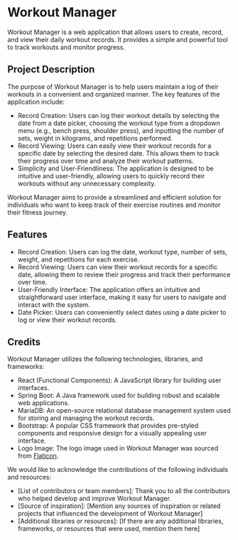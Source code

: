 # Workout Manager

Workout Manager is a web application that allows users to create, record, and view their daily workout records. It provides a simple and powerful tool to track workouts and monitor progress.

## Project Description

The purpose of Workout Manager is to help users maintain a log of their workouts in a convenient and organized manner. The key features of the application include:

- Record Creation: Users can log their workout details by selecting the date from a date picker, choosing the workout type from a dropdown menu (e.g., bench press, shoulder press), and inputting the number of sets, weight in kilograms, and repetitions performed.
- Record Viewing: Users can easily view their workout records for a specific date by selecting the desired date. This allows them to track their progress over time and analyze their workout patterns.
- Simplicity and User-Friendliness: The application is designed to be intuitive and user-friendly, allowing users to quickly record their workouts without any unnecessary complexity.

Workout Manager aims to provide a streamlined and efficient solution for individuals who want to keep track of their exercise routines and monitor their fitness journey.

## Features

- Record Creation: Users can log the date, workout type, number of sets, weight, and repetitions for each exercise.
- Record Viewing: Users can view their workout records for a specific date, allowing them to review their progress and track their performance over time.
- User-Friendly Interface: The application offers an intuitive and straightforward user interface, making it easy for users to navigate and interact with the system.
- Date Picker: Users can conveniently select dates using a date picker to log or view their workout records.

## Credits

Workout Manager utilizes the following technologies, libraries, and frameworks:

- React (Functional Components): A JavaScript library for building user interfaces.
- Spring Boot: A Java framework used for building robust and scalable web applications.
- MariaDB: An open-source relational database management system used for storing and managing the workout records.
- Bootstrap: A popular CSS framework that provides pre-styled components and responsive design for a visually appealing user interface.
- Logo Image: The logo image used in Workout Manager was sourced from [Flaticon](https://www.flaticon.com/free-icons/gym/2). 

We would like to acknowledge the contributions of the following individuals and resources:

- [List of contributors or team members]: Thank you to all the contributors who helped develop and improve Workout Manager.
- [Source of inspiration]: [Mention any sources of inspiration or related projects that influenced the development of Workout Manager]
- [Additional libraries or resources]: [If there are any additional libraries, frameworks, or resources that were used, mention them here]

